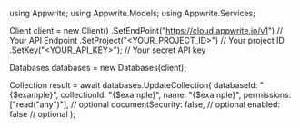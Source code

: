 using Appwrite;
using Appwrite.Models;
using Appwrite.Services;

Client client = new Client()
    .SetEndPoint("https://cloud.appwrite.io/v1") // Your API Endpoint
    .SetProject("<YOUR_PROJECT_ID>") // Your project ID
    .SetKey("<YOUR_API_KEY>"); // Your secret API key

Databases databases = new Databases(client);

Collection result = await databases.UpdateCollection(
    databaseId: "{$example}",
    collectionId: "{$example}",
    name: "{$example}",
    permissions: ["read("any")"], // optional
    documentSecurity: false, // optional
    enabled: false // optional
);
